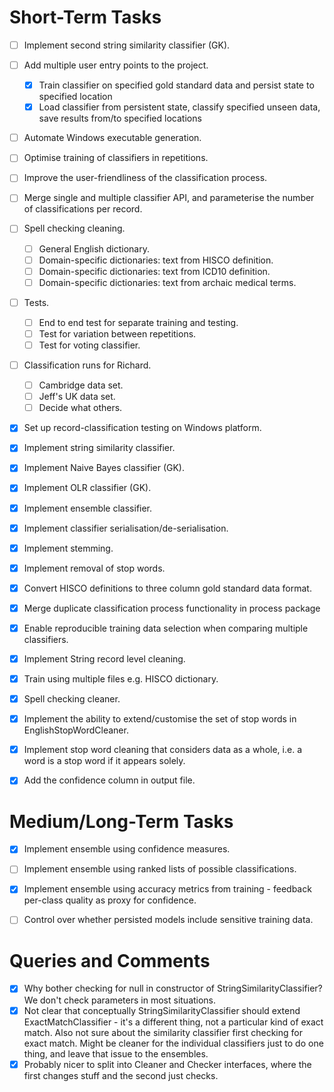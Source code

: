  
# Short-Term Tasks
 
- [ ] Implement second string similarity classifier (GK).
- [ ] Add multiple user entry points to the project.
   - [x] Train classifier on specified gold standard data and persist state to specified location
   - [x] Load classifier from persistent state, classify specified unseen data, save results from/to specified locations
- [ ] Automate Windows executable generation.
- [ ] Optimise training of classifiers in repetitions.
- [ ] Improve the user-friendliness of the classification process.
- [ ] Merge single and multiple classifier API, and parameterise the number of classifications per record.
- [ ] Spell checking cleaning.
   - [ ] General English dictionary.
   - [ ] Domain-specific dictionaries: text from HISCO definition.
   - [ ] Domain-specific dictionaries: text from ICD10 definition.
   - [ ] Domain-specific dictionaries: text from archaic medical terms.
- [ ] Tests.
   - [ ] End to end test for separate training and testing.
   - [ ] Test for variation between repetitions.
   - [ ] Test for voting classifier.
- [ ] Classification runs for Richard.
   - [ ] Cambridge data set.
   - [ ] Jeff's UK data set.
   - [ ] Decide what others.

- [x] Set up record-classification testing on Windows platform.
- [x] Implement string similarity classifier.
- [x] Implement Naive Bayes classifier (GK).
- [x] Implement OLR classifier (GK).
- [x] Implement ensemble classifier.
- [x] Implement classifier serialisation/de-serialisation.
- [x] Implement stemming.
- [x] Implement removal of stop words.
- [x] Convert HISCO definitions to three column gold standard data format.
- [x] Merge duplicate classification process functionality in process package
- [x] Enable reproducible training data selection when comparing multiple classifiers.
- [x] Implement String record level cleaning.
- [x] Train using multiple files e.g. HISCO dictionary.
- [x] Spell checking cleaner.
- [x] Implement the ability to extend/customise the set of stop words in EnglishStopWordCleaner.
- [x] Implement stop word cleaning that considers data as a whole, i.e. a word is a stop word if it appears solely.
- [x] Add the confidence column in output file.


# Medium/Long-Term Tasks

- [x] Implement ensemble using confidence measures.
- [ ] Implement ensemble using ranked lists of possible classifications.
- [x] Implement ensemble using accuracy metrics from training - feedback per-class quality as proxy for confidence.
- [ ] Control over whether persisted models include sensitive training data.


# Queries and Comments

- [x] Why bother checking for null in constructor of StringSimilarityClassifier? We don't check parameters in most situations.
- [x] Not clear that conceptually StringSimilarityClassifier should extend ExactMatchClassifier - it's a different thing, not a particular kind of exact match. Also not sure about the similarity classifier first checking for exact match. Might be cleaner for the individual classifiers just to do one thing, and leave that issue to the ensembles.
- [x] Probably nicer to split into Cleaner and Checker interfaces, where the first changes stuff and the second just checks.
